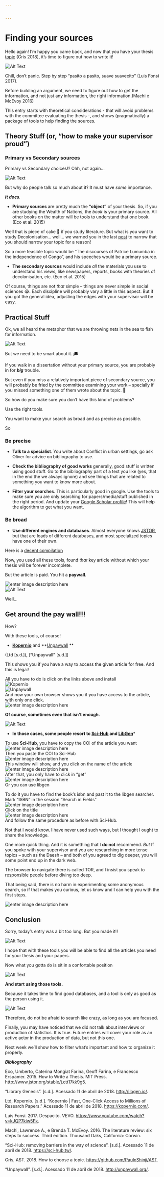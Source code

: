 ```yaml
---


---
```


<h1 id="finding-your-sources">Finding your sources</h1>
<p>Hello again! I’m happy you came back, and now that you have your thesis <a href="https://github.com/PauloShinji/AST/blob/master/AST_Entry01.md">topic</a> (Gris 2018), it’s time to figure out how to write it!</p>
<p><img src="https://media.giphy.com/media/EGwCR2w1QDNm0/giphy.gif" alt="Alt Text"></p>
<p>Chill, don’t panic. Step by step “pasito a pasito, suave suavecito” (Luis Fonsi 2017).</p>
<p>Before building an argument, we need to figure out how to get the information, and not just any information, the right information.(Machi e McEvoy 2016)</p>
<p>This entry starts with theoretical considerations - that will avoid problems with the committee evaluating the thesis -, and shows (pragmatically) a package of tools to help finding the sources.</p>
<h2 id="theory-stuff-or-“how-to-make-your-supervisor-proud”">Theory Stuff (or, “how to make your supervisor proud”)</h2>
<h3 id="primary-vs-secondary-sources">Primary vs Secondary sources</h3>
<p>Primary vs Secondary choices!? Ohh, not again…</p>
<p><img src="https://media.giphy.com/media/xUPGcmmv7jqdvy2SE8/giphy.gif" alt="Alt Text"></p>
<p>But why do people talk so much about it? It must have <em>some</em> importance.</p>
<p><em><strong>It does.</strong></em></p>
<ul>
<li><strong>Primary sources</strong> are pretty much the <strong>“object”</strong> of your thesis. So, if you are studying the Wealth of Nations, the <em>book</em> is your primary source. All other books on the matter will be tools to understand that one book. (Eco et al. 2015)</li>
</ul>
<p>Well that is piece of cake 🍰 if you study literature. But what is you want to study Decolonisation… well… we warned you in the last <a href="https://github.com/PauloShinji/AST/blob/master/AST_Entry01.md">post</a> to narrow that you should narrow your topic for a reason!</p>
<p>So a more feasible topic would be “The discourses of Patrice Lumumba in the independence of Congo”, and his speeches would be a primary source.</p>
<ul>
<li><strong>The secondary sources</strong> would include <em>all</em> the materials you use to understand his views, like newspapers, reports, books with theories of decolonisation, etc. (Eco et al. 2015)</li>
</ul>
<p>Of course, things are not <em>that</em> simple – things are never simple in social sciences 😭. Each discipline will probably vary a little in this aspect. But if you got the general idea, adjusting the edges with your supervisor will be easy.</p>
<h2 id="practical-stuff">Practical Stuff</h2>
<p>Ok, we all heard the metaphor that we are throwing nets in the sea to fish for information.</p>
<p><img src="https://media.giphy.com/media/kTZBUjdRlZB3G/giphy.gif" alt="Alt Text"></p>
<p>But we need to be smart about it. 🎓</p>
<p>If you walk in a dissertation without your primary source, you are probably in for <em><strong>big</strong></em> trouble.</p>
<p>But even if you miss a relatively important piece of secondary source, you will probably be fried by the committee examining your work – specially if you missed something one of them wrote about the topic. 💩</p>
<p>So how do you make sure you don’t have this kind of problems?</p>
<p>Use the right tools.</p>
<p>You want to make your search as broad and as precise as possible.</p>
<p>So</p>
<h3 id="be-precise">Be precise</h3>
<ul>
<li>
<p><strong>Talk to a specialist</strong>. You write about Conflict in urban settings, go ask Oliver for advice on bibliography to use.</p>
</li>
<li>
<p><strong>Check the bibliography of good works</strong> generally, good stuff is written using good stuff. Go to the bibliography part of a text you like (yes, that in the end the we always ignore) and see things that are related to something you want to know more about.</p>
</li>
<li>
<p><strong>Filter your searches</strong>. This is particularly good in google. Use the tools to make sure you are only searching for papers/media/stuff published in the right period. And update your <a href="https://scholar.google.com/">Google Scholar profile</a>! This will help the algorithm to get what you want.</p>
</li>
</ul>
<h3 id="be-broad">Be broad</h3>
<ul>
<li><strong>Use different engines and databases</strong>. Almost everyone knows <a href="https://www.jstor.org/">JSTOR</a>, but that are loads of different databases, and most specialized topics have one of their own.</li>
</ul>
<p>Here is a <a href="https://en.wikipedia.org/wiki/List_of_academic_databases_and_search_engines">decent compilation</a></p>
<p>Now, you used all these tools, found <em>that</em> key article without which your thesis will be forever incomplete.</p>
<p>But the article is paid. You hit a <strong>paywall</strong>.</p>
<p><img src="https://lh3.googleusercontent.com/duzKOeDAytSwlsXtpAKRdFLB_y9I__9okhyl8uylLPD6o_T_CR75x0X0ovZHMm9SzxMpZDDpk_o" alt="enter image description here"><br>
<img src="https://media.giphy.com/media/uCLrqp14d6JH2/giphy.gif" alt="Alt Text"></p>
<p>Well…</p>
<h2 id="get-around-the-pay-wall">Get around the pay wall!!!</h2>
<p>How?</p>
<p>With these tools, of course!</p>
<ul>
<li><strong><a href="https://kopernio.com/">Kopernio</a></strong> and **<a href="http://unpaywall.org/">Unpaywall</a> **</li>
</ul>
<p>(Ltd [s.d.]), (“Unpaywall” [s.d.])</p>
<p>This shows you if you have a way to access the given article for free. And this is legal!</p>
<p>All you have to do is click on the links above and install<br>
<img src="https://lh3.googleusercontent.com/A9D8Uin-khVUblO41sxeHLngrqJMjWehO6lWhym2AOwol9IogWClyc6KOvX97ovpGw5edNZ_ndc" alt="Kopernio"><br>
<img src="https://lh3.googleusercontent.com/99ZuEwmI9ec6pLK26nSWy_SMjZOk5zsPpzvQ9IfKzgyvDXPaCUbebkrRxkwruMULZCnfxMrTFUs" alt="Unpaywall"><br>
And now your own browser shows you if you have access to the article, with only one click.<br>
<img src="https://lh3.googleusercontent.com/lc-Ig48x8oNqh1JR_LNbdGIkhnzuIkHeqRe4uINJJCbVPE5Z7zcAer23Ji917J2E0qT8o_VpLxM" alt="enter image description here"></p>
<p><strong>Of course, sometimes even that isn’t enough.</strong></p>
<p><img src="https://media.giphy.com/media/L95W4wv8nnb9K/giphy.gif" alt="Alt Text"></p>
<ul>
<li><strong>In those cases, some people resort to <a href="https://sci-hub.tw/">Sci-Hub</a> and <a href="http://libgen.io">LibGen</a></strong>*</li>
</ul>
<p>To use <strong>Sci-Hub</strong>, you have to copy the COI of the article you want<br>
<img src="https://lh3.googleusercontent.com/IMD0ogOiQQGDfTylnyLZekAlDTzlD2jnei4dLiLIMkJW5Iwipf78ADEj9EaX4AS6ifMbN31XGQc" alt="enter image description here"><br>
Then you paste the COI to Sci-Hub<br>
<img src="https://lh3.googleusercontent.com/9_L0ioPRcAGUNKda5TTvNrsJJhxVO-SPi96hPwBorfIWp6uhIjX63os1N-KPzQXJrBTHcI43k8M" alt="enter image description here"><br>
This window will show, and you click on the name of the article<br>
<img src="https://lh3.googleusercontent.com/rixdRhsWYW5-6FrsMf00yuoAiEKC7hW-HQJ4wj9V3Qeruc2YmINiIvsglmQN_HuR-vcISQF0CO0" alt="enter image description here"><br>
After that, you only have to click in “get”<br>
<img src="https://lh3.googleusercontent.com/NK_M4G8ob8IOb9fXM6ZBJdNuFo9auDl3JfoiSwbDwuFjqqF1vPbydDSKGUZdbGYEMycqfLlYpXg" alt="enter image description here"><br>
Or you can use libgen</p>
<p>To do it you have to find the book’s isbn and past it to the libgen searcher. Mark “ISBN” in the session “Search in Fields”<br>
<img src="https://lh3.googleusercontent.com/4_bEv0o27mVf1hBlS_llq_s2q0co8PPY4sQgDEZSeDyvUJvObe2mrTdrjgXiVFuWQocmd0JgdiY" alt="enter image description here"><br>
Click on the title<br>
<img src="https://lh3.googleusercontent.com/fogvzT7ZIMesVcfNsOe-iS335OVD453k7ZkL1aUxxAs0flykD2wSZ4631RIA_SCH5ub8mqNsve4" alt="enter image description here"><br>
And follow the same procedure as before with Sci-Hub.</p>
<p>Not that I would know. I have never used such ways, but I thought I ought to share the knowledge.</p>
<p>One more quick thing. And it is something that I <strong>do not</strong> recommend. <em>But</em> If you spoke with your supervisor and you are researching in more tense topics – such as the Daesh – and both of you agreed to dig deeper, you will some point end up in the dark web.</p>
<p>The browser to navigate there is called TOR, and I insist you speak to responsible people before diving too deep.</p>
<p>That being said, there is no harm in experimenting some anonymous search, so if that makes you curious, let us know and I can help you with the first steps.</p>
<p><img src="https://lh3.googleusercontent.com/bDdFeiIOzHn-Pf4U0qXOapzN_wX_LL1Q5bnVpo1ify8dA3hFzGEPC9gs1p2X2KxWGFEYEjOWSqo" alt="enter image description here"></p>
<h2 id="conclusion">Conclusion</h2>
<p>Sorry, today’s entry was a bit too long. But you made it!!</p>
<p><img src="https://media.giphy.com/media/3ohfFDPhabUskDp67e/giphy.gif" alt="Alt Text"></p>
<p>I hope that with these tools you will be able to find all the articles you need for your thesis and your papers.</p>
<p>Now what you gotta do is sit in a confortable position</p>
<p><img src="https://media.giphy.com/media/11JTxkrmq4bGE0/giphy.gif" alt="Alt Text"></p>
<p><strong>And start using those tools.</strong></p>
<p>Because it takes time to find good databases, and a tool is only as good as the person using it.</p>
<p><img src="https://media.giphy.com/media/IelxugxenjdyU/giphy.gif" alt="Alt Text"></p>
<p>Therefore, do not be afraid to search like crazy, as long as you are focused.</p>
<p>Finally, you may have noticed that we did not talk about interviews or production of statistics. It is true. Future entries will cover your role as an active actor in the production of data, but not this one.</p>
<p>Next week we’ll show how to filter what’s important and how to organize it properly.</p>
<p><em><strong>Bibliography</strong></em></p>
<p>Eco, Umberto, Caterina Mongiat Farina, Geoff Farina, e Francesco Erspamer. 2015. How to Write a Thesis. MIT Press. <a href="http://www.jstor.org/stable/j.ctt17kk9g5">http://www.jstor.org/stable/j.ctt17kk9g5</a>.</p>
<p>“Library Genesis”. [s.d.]. Acessado 11 de abril de 2018. <a href="http://libgen.io/">http://libgen.io/</a>.</p>
<p>Ltd, Kopernio. [s.d.]. “Kopernio | Fast, One-Click Access to Millions of Research Papers.” Acessado 11 de abril de 2018. <a href="https://kopernio.com/">https://kopernio.com/</a>.</p>
<p>Luis Fonsi. 2017. Despacito. VEVO. <a href="https://www.youtube.com/watch?v=kJQP7kiw5Fk">https://www.youtube.com/watch?v=kJQP7kiw5Fk</a>.</p>
<p>Machi, Lawrence A., e Brenda T. McEvoy. 2016. The literature review: six steps to success. Third edition. Thousand Oaks, California: Corwin.</p>
<p>“Sci-Hub: removing barriers in the way of science”. [s.d.]. Acessado 11 de abril de 2018. <a href="https://sci-hub.tw/">https://sci-hub.tw/</a>.</p>
<p>Gris, AST. 2018. How to choose a topic. <a href="https://github.com/PauloShinji/AST">https://github.com/PauloShinji/AST</a>.</p>
<p>“Unpaywall”. [s.d.]. Acessado 11 de abril de 2018. <a href="http://unpaywall.org/">http://unpaywall.org/</a>.</p>

